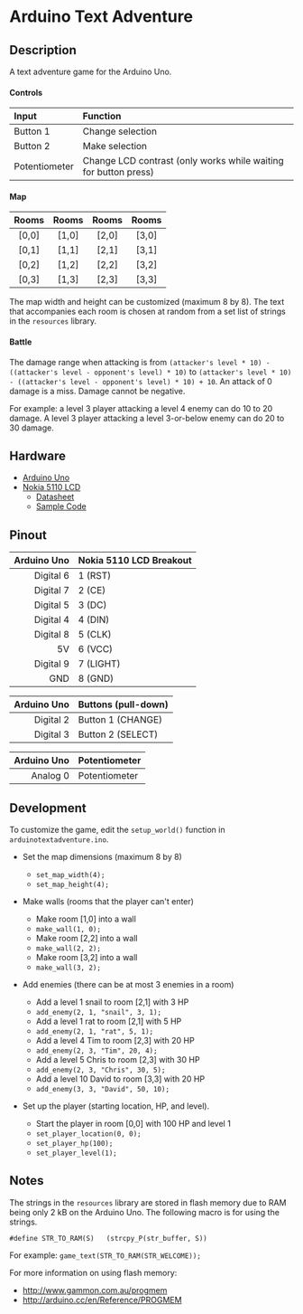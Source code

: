 # Arduino Text Adventure

## Description

A text adventure game for the Arduino Uno.

#### Controls

| Input | Function |
| :--- | :--- |
| Button 1 | Change selection |
| Button 2 | Make selection |
| Potentiometer | Change LCD contrast (only works while waiting for button press) |

#### Map

| Rooms | Rooms | Rooms | Rooms |
| :---: | :---: | :---: | :---: |
| [0,0] | [1,0] | [2,0] | [3,0]
| [0,1] | [1,1] | [2,1] | [3,1]
| [0,2] | [1,2] | [2,2] | [3,2]
| [0,3] | [1,3] | [2,3] | [3,3]

The map width and height can be customized (maximum 8 by 8). The text that accompanies each room is chosen at random from a set list of strings in the `resources` library.

#### Battle

The damage range when attacking is from `(attacker's level * 10) - ((attacker's level - opponent's level) * 10)` to `(attacker's level * 10) - ((attacker's level - opponent's level) * 10) + 10`. An attack of 0 damage is a miss. Damage cannot be negative.

For example: a level 3 player attacking a level 4 enemy can do 10 to 20 damage. A level 3 player attacking a level 3-or-below enemy can do 20 to 30 damage.

## Hardware

- [Arduino Uno](http://arduino.cc/en/Main/arduinoBoardUno)
- [Nokia 5110 LCD](https://www.sparkfun.com/products/10168)
  - [Datasheet](http://www.sparkfun.com/datasheets/LCD/Monochrome/Nokia5110.pdf)
  - [Sample Code](http://playground.arduino.cc/Code/PCD8544)

## Pinout

| Arduino Uno | Nokia 5110 LCD Breakout |
| ---: | :--- |
| Digital 6 | 1 (RST) |
| Digital 7 | 2 (CE) |
| Digital 5 | 3 (DC) |
| Digital 4 | 4 (DIN) |
| Digital 8 | 5 (CLK) |
| 5V | 6 (VCC) |
| Digital 9 | 7 (LIGHT) |
| GND | 8 (GND) |

| Arduino Uno | Buttons (pull-down) |
| ---: | :--- |
| Digital 2 | Button 1 (CHANGE) |
| Digital 3 | Button 2 (SELECT) |

| Arduino Uno | Potentiometer |
| ---: | :--- |
| Analog 0 | Potentiometer |

## Development

To customize the game, edit the `setup_world()` function in `arduinotextadventure.ino`.

* Set the map dimensions (maximum 8 by 8)
  * `set_map_width(4);`
  * `set_map_height(4);`

* Make walls (rooms that the player can't enter)
  * Make room [1,0] into a wall
  * `make_wall(1, 0);`
  * Make room [2,2] into a wall
  * `make_wall(2, 2);`
  * Make room [3,2] into a wall
  * `make_wall(3, 2);`

* Add enemies (there can be at most 3 enemies in a room)
  * Add a level 1 snail to room [2,1] with 3 HP
  * `add_enemy(2, 1, "snail", 3, 1);`
  * Add a level 1 rat to room [2,1] with 5 HP
  * `add_enemy(2, 1, "rat", 5, 1);`
  * Add a level 4 Tim to room [2,3] with 20 HP
  * `add_enemy(2, 3, "Tim", 20, 4);`
  * Add a level 5 Chris to room [2,3] with 30 HP
  * `add_enemy(2, 3, "Chris", 30, 5);`
  * Add a level 10 David to room [3,3] with 20 HP
  * `add_enemy(3, 3, "David", 50, 10);`

* Set up the player (starting location, HP, and level).
  * Start the player in room [0,0] with 100 HP and level 1
  * `set_player_location(0, 0);`
  * `set_player_hp(100);`
  * `set_player_level(1);`

## Notes

The strings in the `resources` library are stored in flash memory due to RAM being only 2 kB on the Arduino Uno. The following macro is for using the strings.

```
#define STR_TO_RAM(S)	(strcpy_P(str_buffer, S))
```

For example: `game_text(STR_TO_RAM(STR_WELCOME));`

For more information on using flash memory:
* http://www.gammon.com.au/progmem
* http://arduino.cc/en/Reference/PROGMEM